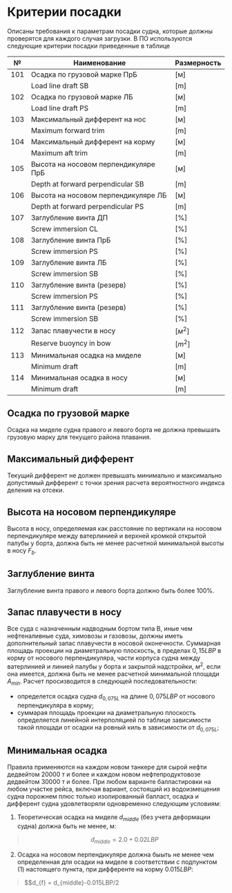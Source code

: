 # Критерии посадки
Описаны требования к параметрам посадки судна, которые должны проверятся для каждого случая загрузки. В ПО используются следующие критерии посадки приведенные в таблице

| №   | Наименование                         | Размерность |
| --- | ------------------------------------ | ----------- |
| 101 | Осадка по грузовой марке ПрБ         | [м]         |
|     | Load line draft SB                   | [m]         |
| 102 | Осадка по грузовой марке ЛБ          | [м]         |
|     | Load line draft PS                   | [m]         |
| 103 | Максимальный дифферент на нос        | [м]         |
|     | Maximum forward trim                 | [m]         |
| 104 | Максимальный дифферент на корму      | [м]         |
|     | Maximum aft trim                     | [m]         |
| 105 | Высота на носовом перпендикуляре ПрБ | [м]         |
|     | Depth at forward perpendicular SB    | [m]         |
| 106 | Высота на носовом перпендикуляре ЛБ  | [м]         |
|     | Depth at forward perpendicular PS    | [m]         |
| 107 | Заглубление винта ДП                 | [%]         |
|     | Screw immersion CL                   | [%]         |
| 108 | Заглубление винта ПрБ                | [%]         |
|     | Screw immersion PS                   | [%]         |
| 109 | Заглубление винта ЛБ                 | [%]         |
|     | Screw immersion SB                   | [%]         |
| 110 | Заглубление винта (резерв)           | [%]         |
|     | Screw immersion PS                   | [%]         |
| 111 | Заглубление винта (резерв)           | [%]         |
|     | Screw immersion SB                   | [%]         |
| 112 | Запас плавучести в носу              | $[м^2]$     |
|     | Reserve buoyncy in bow               | $[m^2]$     |
| 113 | Минимальная осадка на миделе         | [м]         |
|     | Minimum draft                        | [m]         |
| 114 | Минимальная осадка в носу            | [м]         |
|     | Minimum draft                        | [m]         |

## Осадка по грузовой марке    
Осадка на миделе судна правого и левого борта не должна превышать грузовую марку для текущего района плавания.
## Максимальный дифферент
Текущий дифферент не должен превышать минимально и максимально допустимый дифферент с точки зрения расчета вероятностного индекса деления на отсеки.
## Высота на носовом перпендикуляре
Высота в носу, определяемая как расстояние по вертикали на носовом перпендикуляре между ватерлинией и верхней кромкой открытой палубы у борта, должна быть не менее расчетной минимальной высоты в носу $F_b$.
## Заглубление винта
Заглубление винта правого и левого борта должно быть более 100%.
## Запас плавучести в носу
Все суда с назначенным надводным бортом типа В, иные чем нефтеналивные суда, химовозы и газовозы, должны иметь дополнительный запас плавучести в носовой оконечности. Суммарная площадь проекции на диаметральную плоскость, в пределах $0,15LBP$ в корму от носового перпендикуляра, части корпуса судна между ватерлинией и линией палубы у борта и закрытой надстройки, $м^2$, если она имеется, должна быть не менее расчетной минимальной площади $A_{min}$.  Расчет просизводится в следующей последовательности:
- определется осадка судна $d_{0,075L}$ на длине $0,075LBP$ от носового перпендикуляра в корму;
- суммарая площадь проекции на диаметральную плоскость определяется линейной интерполяцией по таблице зависимости такой площади от осадки на ровный киль в зависимости от $d_{0,075L}$;
## Минимальная осадка
Правила применяются на каждом новом танкере для сырой нефти дедвейтом 20000 т и более и каждом новом нефтепродуктовозе дедвейтом 30000 т и более. При любом варианте балластировки на любом участке рейса, включая вариант, состоящий из водоизмещения судна порожнем плюс только изолированный балласт, осадка и дифферент судна удовлетворяли одновременно следующим условиям:
1. Теоретическая осадка на миделе $d_{middle}$ (без учета деформации судна) должна быть не менее, м:
> $$d_{middle} = 2.0+0.02LBP$$
2. Осадка на носовом перпендикуляре должна быыть не менее чем определенная для осадки на миделе в соответствии с подпунктом (1) настоящего пункта, при дифференте на корму $0.015LBP$:
> $$d_{f} = d_{middle}-0.015LBP/2